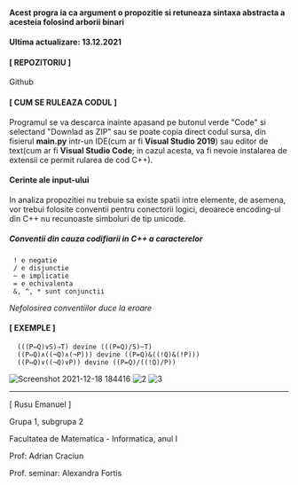 #### Acest progra ia ca argument o propozitie si retuneaza sintaxa abstracta a acesteia folosind arborii binari

#### Ultima actualizare: 13.12.2021


#### [ REPOZITORIU ]

  Github

#### [ CUM SE RULEAZA CODUL ]

Programul se va descarca inainte apasand pe butonul verde "Code" si selectand "Downlad as ZIP" sau se poate copia direct codul sursa, din fisierul **main.py** intr-un IDE(cum ar fi **Visual Studio 2019**) sau editor de text(cum ar fi **Visual Studio Code**; in cazul acesta, va fi nevoie instalarea de extensii ce permit rularea de cod C++).

#### Cerinte ale input-ului

In analiza propozitiei nu trebuie sa existe spatii intre elemente, de asemena, vor trebui folosite conventii pentru conectorii logici, deoarece encoding-ul din C++ nu recunoaste simboluri de tip unicode.
  
  ##### Conventii din cauza codifiarii in C++ a caracterelor
     ! e negatie
     / e disjunctie
     ~ e implicatie
     = e echivalenta
     &, ^, * sunt conjunctii

 *Nefolosirea conventiilor duce la eroare*

#### [ EXEMPLE ]

      (((P⇔Q)∨S)⇒T) devine (((P=Q)/S)~T)
      ((P⇔Q)∧((¬Q)∧(¬P))) devine ((P=Q)&((!Q)&(!P)))
      ((P⇔Q)∨((¬Q)∨P)) devine ((P=Q)/((!Q)/P))
      
   ![Screenshot 2021-12-18 184416](https://user-images.githubusercontent.com/92999481/146649043-75d01c9c-7004-4bc8-936b-fb05f8552b36.png)
   ![2](https://user-images.githubusercontent.com/92999481/146649142-ac6d1c03-a1ee-4cc8-992d-01a389660d69.png)
   ![3](https://user-images.githubusercontent.com/92999481/146649159-3724df66-dad4-414c-b079-fdc6cbdc0252.png)


---------------------------------------------------------------------------------------------------------------------------------------------------------------------------------

[ Rusu Emanuel ]

Grupa 1, subgrupa 2

Facultatea de Matematica - Informatica, anul I

Prof: Adrian Craciun

Prof. seminar: Alexandra Fortis
